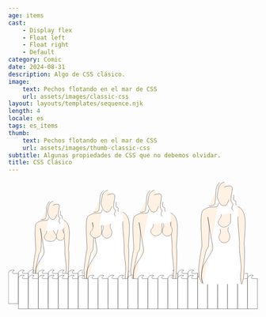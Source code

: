 ```yaml
---
age: items
cast:
    - Display flex
    - Float left
    - Float right
    - Default
category: Comic
date: 2024-08-31
description: Algo de CSS clásico.
image:
    text: Pechos flotando en el mar de CSS
    url: assets/images/classic-css
layout: layouts/templates/sequence.njk
length: 4
locale: es
tags: es_items
thumb:
    text: Pechos flotando en el mar de CSS
    url: assets/images/thumb-classic-css
subtitle: Algunas propiedades de CSS que no debemos olvidar.
title: CSS Clásico
---
```


<svg height="100%" xmlns="http://www.w3.org/2000/svg" xml:space="preserve" style="fill-rule:evenodd;clip-rule:evenodd;stroke-linecap:round;stroke-linejoin:round;stroke-miterlimit:1.5" viewBox="0 0 1142 589">
<path d="m525.817 511.154 188-2.666s12.956-14.612 15.336-32.667c2.381-18.055 7.5-156.203 4.664-164-2.835-7.797 13.464-138.318-8-163.333-21.463-25.016-30.666-30-30.666-30l-7.998-30.667s-4.313-57.709-7.333-68.667c-3.102-11.255-48.003-28.673-83.721-8.846-13.885 7.707-30.589 102.495-53.724 119.901 0 0-30.852 7.128-31.227 27.61-.375 20.481 5.516 156.039 5.336 159.335-.18 3.297-20.586 120.047-16.664 132 3.922 11.954 25.997 62 25.997 62Z" style="fill:#fff" transform="matrix(.7243 0 0 .72088 -251.314 88.552)"/><path d="M526.484 509.154s-24.101-49.518 10-106.666c34.102-57.149 42.104-56.417 34.667-93.334-7.438-36.916-22-128.666-22-128.666s6.224 30.605 7.232 44.573c1.007 13.968-2.644 94.023-3.899 98.76-1.255 4.737-4.851 12.774-8.664 15.333-3.812 2.56-24.589 101.731-23.366 104.518 1.223 2.787-5.755 33.359.144 46.518 5.899 13.16 1.675 21.553-4.114 6.298s-10.818-17.302-10.002-30.003c.815-12.7-2.594-15.062-1.995-30.664.599-15.601 11.341-95.279 15.333-108.667 3.992-13.388-14.198-164 5.997-180 20.196-16 39.008-16.906 57.336-16.666 18.329.239 14.487-10.266 19.331-18.667M630.484 7.821s-9.646 1.875-20.664 12.667c-11.018 10.791-14.38 62-14.38 62s8.112 28.437 19.047 36.666c10.935 8.23 18.013 5.727 24.666 2 6.654-3.726 20.766-41.82 21.334-46.666.567-4.847-2.209-14.638-1.334-29.334" style="fill:#fff2e4;stroke:#000;stroke-width:1.38px" transform="matrix(.7243 0 0 .72088 -251.314 88.552)"/><path d="M630.487 33.154s29.633-13.554 37.33-1.333c7.698 12.221-14.898 67.333.667 78 15.565 10.667-14.299 22.953 5.333 38M676.482 71.152c3.299 7.45-6.441 26.794 4.671 28.002 11.112 1.209 2.602 9.849 7.331 22.667M607.82 9.154s-17.651 18.144-18 38c-.349 19.857-4.195 71.073-8.672 72.665-4.476 1.591-17.575 8.38-26 4.666M697.151 128.488c8.547 2.877 35.646 18.916 36.002 76 .357 57.083-8.031 106.258-4.666 117.333 3.364 11.076-.604 153.263-5.336 165.333-4.732 12.071-6.349 28.925-9.334 20-2.984-8.924-5.765-39.359-1.333-61.333 4.432-21.974-10.471-99.875-7.997-126.667 2.474-26.791-11.706-130.825-6.67-140" style="fill:#fff2e4;stroke:#000;stroke-width:1.38px" transform="matrix(.7243 0 0 .72088 -251.314 88.552)"/><path d="M633.866 232.627s.42 16.645-7.486 29.4c-7.906 12.755-15.417 27.015 1.336 47.333 16.752 20.318 54.794 17.334 66.667-1.333 11.872-18.667 12.453-33.107-.006-53.336-12.458-20.229-12.909-27.872-12.909-27.872" style="fill:#fff2e4;stroke:#1d1d1d;stroke-width:2.05px" transform="matrix(.4518 0 0 .52327 -60.186 104.857)"/><path d="M633.866 232.627s.42 16.645-7.486 29.4c-7.906 12.755-15.417 27.015 1.336 47.333 16.752 20.318 54.794 17.334 66.667-1.333 11.872-18.667 12.453-33.107-.006-53.336-12.458-20.229-12.909-27.872-12.909-27.872" style="fill:#fff2e4;stroke:#1d1d1d;stroke-width:1.7px" transform="matrix(.64916 0 0 .52327 -236.114 109.721)"/><path d="M254.223 475.977c7.396-3.832-24.8-6.142-25.33 13.336v138.666h45.333V489.31h-25.331s-6.171-7.376 5.328-13.333Z" style="fill:#fff;stroke:#000;stroke-width:1px" transform="translate(-228.393 -63.693)"/><path d="M254.223 475.977c7.396-3.832-24.8-6.142-25.33 13.336v138.666h45.333V489.31h-25.331s-6.171-7.376 5.328-13.333Z" style="fill:#fff;stroke:#000;stroke-width:1px" transform="translate(-45.738 -63.693)"/><path d="M254.223 475.977c7.396-3.832-24.8-6.142-25.33 13.336v138.666h45.333V489.31h-25.331s-6.171-7.376 5.328-13.333Z" style="fill:#fff;stroke:#000;stroke-width:1px" transform="translate(-137.204 -63.693)"/><path d="M254.223 475.977c7.396-3.832-24.8-6.142-25.33 13.336v138.666h45.333V489.31h-25.331s-6.171-7.376 5.328-13.333Z" style="fill:#fff;stroke:#000;stroke-width:1px" transform="translate(45.451 -63.693)"/><path d="M254.223 475.977c7.396-3.832-24.8-6.142-25.33 13.336v138.666h45.333V489.31h-25.331s-6.171-7.376 5.328-13.333Z" style="fill:#fff;stroke:#000;stroke-width:1px" transform="translate(-182.714 -63.693)"/><path d="M254.223 475.977c7.396-3.832-24.8-6.142-25.33 13.336v138.666h45.333V489.31h-25.331s-6.171-7.376 5.328-13.333Z" style="fill:#fff;stroke:#000;stroke-width:1px" transform="translate(-.059 -63.693)"/><path d="M254.223 475.977c7.396-3.832-24.8-6.142-25.33 13.336v138.666h45.333V489.31h-25.331s-6.171-7.376 5.328-13.333Z" style="fill:#fff;stroke:#000;stroke-width:1px" transform="translate(-91.525 -63.693)"/><path d="M254.223 475.977c7.396-3.832-24.8-6.142-25.33 13.336v138.666h45.333V489.31h-25.331s-6.171-7.376 5.328-13.333Z" style="fill:#fff;stroke:#000;stroke-width:1px" transform="translate(91.13 -63.693)"/><path d="M254.223 475.977c7.396-3.832-24.8-6.142-25.33 13.336v138.666h45.333V489.31h-25.331s-6.171-7.376 5.328-13.333Z" style="fill:#fff;stroke:#000;stroke-width:1px" transform="translate(136.75 -63.693)"/><path d="M254.223 475.977c7.396-3.832-24.8-6.142-25.33 13.336v138.666h45.333V489.31h-25.331s-6.171-7.376 5.328-13.333Z" style="fill:#fff;stroke:#000;stroke-width:1px" transform="translate(319.404 -63.693)"/><path d="M254.223 475.977c7.396-3.832-24.8-6.142-25.33 13.336v138.666h45.333V489.31h-25.331s-6.171-7.376 5.328-13.333Z" style="fill:#fff;stroke:#000;stroke-width:1px" transform="translate(227.938 -63.693)"/><path d="M254.223 475.977c7.396-3.832-24.8-6.142-25.33 13.336v138.666h45.333V489.31h-25.331s-6.171-7.376 5.328-13.333Z" style="fill:#fff;stroke:#000;stroke-width:1px" transform="translate(410.593 -63.693)"/><path d="M254.223 475.977c7.396-3.832-24.8-6.142-25.33 13.336v138.666h45.333V489.31h-25.331s-6.171-7.376 5.328-13.333Z" style="fill:#fff;stroke:#000;stroke-width:1px" transform="translate(182.428 -63.693)"/><path d="M254.223 475.977c7.396-3.832-24.8-6.142-25.33 13.336v138.666h45.333V489.31h-25.331s-6.171-7.376 5.328-13.333Z" style="fill:#fff;stroke:#000;stroke-width:1px" transform="translate(365.083 -63.693)"/><path d="M254.223 475.977c7.396-3.832-24.8-6.142-25.33 13.336v138.666h45.333V489.31h-25.331s-6.171-7.376 5.328-13.333Z" style="fill:#fff;stroke:#000;stroke-width:1px" transform="translate(273.617 -63.693)"/><path d="M254.223 475.977c7.396-3.832-24.8-6.142-25.33 13.336v138.666h45.333V489.31h-25.331s-6.171-7.376 5.328-13.333Z" style="fill:#fff;stroke:#000;stroke-width:1px" transform="translate(456.271 -63.693)"/><path d="M254.223 475.977c7.396-3.832-24.8-6.142-25.33 13.336v138.666h45.333V489.31h-25.331s-6.171-7.376 5.328-13.333Z" style="fill:#fff;stroke:#000;stroke-width:1px" transform="translate(502.135 -63.693)"/><path d="M254.223 475.977c7.396-3.832-24.8-6.142-25.33 13.336v138.666h45.333V489.31h-25.331s-6.171-7.376 5.328-13.333Z" style="fill:#fff;stroke:#000;stroke-width:1px" transform="translate(684.79 -63.693)"/><path d="M254.223 475.977c7.396-3.832-24.8-6.142-25.33 13.336v138.666h45.333V489.31h-25.331s-6.171-7.376 5.328-13.333Z" style="fill:#fff;stroke:#000;stroke-width:1px" transform="translate(593.324 -63.693)"/><path d="M254.223 475.977c7.396-3.832-24.8-6.142-25.33 13.336v138.666h45.333V489.31h-25.331s-6.171-7.376 5.328-13.333Z" style="fill:#fff;stroke:#000;stroke-width:1px" transform="translate(775.98 -63.693)"/><path d="M254.223 475.977c7.396-3.832-24.8-6.142-25.33 13.336v138.666h45.333V489.31h-25.331s-6.171-7.376 5.328-13.333Z" style="fill:#fff;stroke:#000;stroke-width:1px" transform="translate(547.814 -63.693)"/><path d="M254.223 475.977c7.396-3.832-24.8-6.142-25.33 13.336v138.666h45.333V489.31h-25.331s-6.171-7.376 5.328-13.333Z" style="fill:#fff;stroke:#000;stroke-width:1px" transform="translate(730.47 -63.693)"/><path d="M254.223 475.977c7.396-3.832-24.8-6.142-25.33 13.336v138.666h45.333V489.31h-25.331s-6.171-7.376 5.328-13.333Z" style="fill:#fff;stroke:#000;stroke-width:1px" transform="translate(639.003 -63.693)"/><path d="M254.223 475.977c7.396-3.832-24.8-6.142-25.33 13.336v138.666h45.333V489.31h-25.331s-6.171-7.376 5.328-13.333Z" style="fill:#fff;stroke:#000;stroke-width:1px" transform="translate(821.657 -63.693)"/><path d="m525.817 511.154 188-2.666s12.956-14.612 15.336-32.667c2.381-18.055 7.5-156.203 4.664-164-2.835-7.797 13.464-138.318-8-163.333-21.463-25.016-30.666-30-30.666-30l-7.998-30.667s-4.313-57.709-7.333-68.667c-3.102-11.255-48.003-28.673-83.721-8.846-13.885 7.707-30.589 102.495-53.724 119.901 0 0-30.852 7.128-31.227 27.61-.375 20.481 5.516 156.039 5.336 159.335-.18 3.297-20.586 120.047-16.664 132 3.922 11.954 25.997 62 25.997 62Z" style="fill:#fff" transform="matrix(.8538 0 0 .8538 -83.808 37.53)"/><path d="M526.484 509.154s-24.101-49.518 10-106.666c34.102-57.149 42.104-56.417 34.667-93.334-7.438-36.916-22-128.666-22-128.666s6.224 30.605 7.232 44.573c1.007 13.968-2.644 94.023-3.899 98.76-1.255 4.737-4.851 12.774-8.664 15.333-3.812 2.56-24.589 101.731-23.366 104.518 1.223 2.787-5.755 33.359.144 46.518 5.899 13.16 1.675 21.553-4.114 6.298s-10.818-17.302-10.002-30.003c.815-12.7-2.594-15.062-1.995-30.664.599-15.601 11.341-95.279 15.333-108.667 3.992-13.388-14.198-164 5.997-180 20.196-16 39.008-16.906 57.336-16.666 18.329.239 14.487-10.266 19.331-18.667M630.484 7.821s-9.646 1.875-20.664 12.667c-11.018 10.791-14.38 62-14.38 62s8.112 28.437 19.047 36.666c10.935 8.23 18.013 5.727 24.666 2 6.654-3.726 20.766-41.82 21.334-46.666.567-4.847-2.209-14.638-1.334-29.334" style="fill:#fff2e4;stroke:#000;stroke-width:1.17px" transform="matrix(.8538 0 0 .8538 -83.808 37.53)"/><path d="M630.487 33.154s29.633-13.554 37.33-1.333c7.698 12.221-14.898 67.333.667 78 15.565 10.667-14.299 22.953 5.333 38M676.482 71.152c3.299 7.45-6.441 26.794 4.671 28.002 11.112 1.209 2.602 9.849 7.331 22.667M607.82 9.154s-17.651 18.144-18 38c-.349 19.857-4.195 71.073-8.672 72.665-4.476 1.591-17.575 8.38-26 4.666" style="fill:#fff2e4;stroke:#000;stroke-width:1.17px" transform="matrix(.8538 0 0 .8538 -83.808 37.53)"/><path d="M697.151 128.488c8.547 2.877 35.646 18.916 36.002 76 .357 57.083-8.031 106.258-4.666 117.333 3.364 11.076-.604 153.263-5.336 165.333-4.732 12.071-6.349 28.925-9.334 20-2.984-8.924-5.765-39.359-1.333-61.333 4.432-21.974-10.471-99.875-7.997-126.667 2.474-26.791-11.706-130.825-6.67-140" style="fill:#fff2e4;stroke:#000;stroke-width:1.17px" transform="matrix(.8538 0 0 .8538 -71.271 34.72)"/><path d="M633.866 232.627s.42 16.645-7.486 29.4c-7.906 12.755-15.417 27.015 1.336 47.333 16.752 20.318 38.607 5.703 50.48-12.964 6.121-9.625 3.272-69.577 3.272-69.577" style="fill:#fff2e4;stroke:#1d1d1d;stroke-width:1.39px" transform="matrix(.81124 0 0 .61976 -125.698 64.976)"/><path d="M626.552 230.102s7.734 19.17-.172 31.925c-7.906 12.755-15.417 27.015 1.336 47.333 16.752 20.318 54.794 17.334 66.667-1.333 11.872-18.667 12.453-33.107-.006-53.336-12.458-20.229-1.073-36.848-1.073-36.848" style="fill:#fff2e4;stroke:#1d1d1d;stroke-width:1.73px" transform="matrix(.53258 0 0 .61976 99.678 63.124)"/><path d="m525.817 511.154 188-2.666s12.956-14.612 15.336-32.667c2.381-18.055 7.5-156.203 4.664-164-2.835-7.797 13.464-138.318-8-163.333-21.463-25.016-30.666-30-30.666-30l-7.998-30.667s-4.313-57.709-7.333-68.667c-3.102-11.255-48.003-28.673-83.721-8.846-13.885 7.707-30.589 102.495-53.724 119.901 0 0-30.852 7.128-31.227 27.61-.375 20.481 5.516 156.039 5.336 159.335-.18 3.297-20.586 120.047-16.664 132 3.922 11.954 25.997 62 25.997 62Z" style="fill:#fff" transform="matrix(.8538 0 0 .8538 129.749 37.53)"/><path d="M526.484 509.154s-24.101-49.518 10-106.666c34.102-57.149 42.104-56.417 34.667-93.334-7.438-36.916-22-128.666-22-128.666s6.224 30.605 7.232 44.573c1.007 13.968-2.644 94.023-3.899 98.76-1.255 4.737-4.851 12.774-8.664 15.333-3.812 2.56-24.589 101.731-23.366 104.518 1.223 2.787-5.755 33.359.144 46.518 5.899 13.16 1.675 21.553-4.114 6.298s-10.818-17.302-10.002-30.003c.815-12.7-2.594-15.062-1.995-30.664.599-15.601 11.341-95.279 15.333-108.667 3.992-13.388-14.198-164 5.997-180 20.196-16 39.008-16.906 57.336-16.666 18.329.239 14.487-10.266 19.331-18.667M630.484 7.821s-9.646 1.875-20.664 12.667c-11.018 10.791-14.38 62-14.38 62s8.112 28.437 19.047 36.666c10.935 8.23 18.013 5.727 24.666 2 6.654-3.726 20.766-41.82 21.334-46.666.567-4.847-2.209-14.638-1.334-29.334" style="fill:#fff2e4;stroke:#000;stroke-width:1.17px" transform="matrix(.8538 0 0 .8538 129.749 37.53)"/><path d="M630.487 33.154s29.633-13.554 37.33-1.333c7.698 12.221-14.898 67.333.667 78 15.565 10.667-14.299 22.953 5.333 38M676.482 71.152c3.299 7.45-6.441 26.794 4.671 28.002 11.112 1.209 2.602 9.849 7.331 22.667M607.82 9.154s-17.651 18.144-18 38c-.349 19.857-4.195 71.073-8.672 72.665-4.476 1.591-17.575 8.38-26 4.666" style="fill:#fff2e4;stroke:#000;stroke-width:1.17px" transform="matrix(.8538 0 0 .8538 129.749 37.53)"/><path d="M697.151 128.488c8.547 2.877 35.646 18.916 36.002 76 .357 57.083-8.031 106.258-4.666 117.333 3.364 11.076-.604 153.263-5.336 165.333-4.732 12.071-6.349 28.925-9.334 20-2.984-8.924-5.765-39.359-1.333-61.333 4.432-21.974-10.471-99.875-7.997-126.667 2.474-26.791-11.706-130.825-6.67-140" style="fill:#fff2e4;stroke:#000;stroke-width:1.17px" transform="matrix(.8538 0 0 .8538 148.566 38.01)"/><path d="M633.866 232.627s.42 16.645-7.486 29.4c-7.906 12.755-15.417 27.015 1.336 47.333 16.752 20.318 38.607 5.703 50.48-12.964 6.121-9.625 3.272-69.577 3.272-69.577" style="fill:#fff2e4;stroke:#1d1d1d;stroke-width:1.39px" transform="matrix(.81124 0 0 .61976 150.804 55.625)"/><path d="M626.552 230.102s7.734 19.17-.172 31.925c-7.906 12.755-15.417 27.015 1.336 47.333 16.752 20.318 54.794 17.334 66.667-1.333 11.872-18.667 12.453-33.107-.006-53.336-12.458-20.229-1.073-36.848-1.073-36.848" style="fill:#fff2e4;stroke:#1d1d1d;stroke-width:1.73px" transform="matrix(.53258 0 0 .61976 376.18 53.772)"/><path d="M254.223 475.977c7.396-3.832-24.8-6.142-25.33 13.336v138.666h45.333V489.31h-25.331s-6.171-7.376 5.328-13.333Z" style="fill:#fff;stroke:#000;stroke-width:1px" transform="translate(-182.807 -39.937)"/><path d="M254.223 475.977c7.396-3.832-24.8-6.142-25.33 13.336v138.666h45.333V489.31h-25.331s-6.171-7.376 5.328-13.333Z" style="fill:#fff;stroke:#000;stroke-width:1px" transform="translate(-.152 -39.937)"/><path d="M254.223 475.977c7.396-3.832-24.8-6.142-25.33 13.336v138.666h45.333V489.31h-25.331s-6.171-7.376 5.328-13.333Z" style="fill:#fff;stroke:#000;stroke-width:1px" transform="translate(-91.618 -39.937)"/><path d="M254.223 475.977c7.396-3.832-24.8-6.142-25.33 13.336v138.666h45.333V489.31h-25.331s-6.171-7.376 5.328-13.333Z" style="fill:#fff;stroke:#000;stroke-width:1px" transform="translate(91.037 -39.937)"/><path d="M254.223 475.977c7.396-3.832-24.8-6.142-25.33 13.336v138.666h45.333V489.31h-25.331s-6.171-7.376 5.328-13.333Z" style="fill:#fff;stroke:#000;stroke-width:1px" transform="translate(-137.128 -39.937)"/><path d="M254.223 475.977c7.396-3.832-24.8-6.142-25.33 13.336v138.666h45.333V489.31h-25.331s-6.171-7.376 5.328-13.333Z" style="fill:#fff;stroke:#000;stroke-width:1px" transform="translate(45.527 -39.937)"/><path d="M254.223 475.977c7.396-3.832-24.8-6.142-25.33 13.336v138.666h45.333V489.31h-25.331s-6.171-7.376 5.328-13.333Z" style="fill:#fff;stroke:#000;stroke-width:1px" transform="translate(-45.94 -39.937)"/><path d="M254.223 475.977c7.396-3.832-24.8-6.142-25.33 13.336v138.666h45.333V489.31h-25.331s-6.171-7.376 5.328-13.333Z" style="fill:#fff;stroke:#000;stroke-width:1px" transform="translate(136.715 -39.937)"/><path d="M254.223 475.977c7.396-3.832-24.8-6.142-25.33 13.336v138.666h45.333V489.31h-25.331s-6.171-7.376 5.328-13.333Z" style="fill:#fff;stroke:#000;stroke-width:1px" transform="translate(182.171 -39.937)"/><path d="M254.223 475.977c7.396-3.832-24.8-6.142-25.33 13.336v138.666h45.333V489.31h-25.331s-6.171-7.376 5.328-13.333Z" style="fill:#fff;stroke:#000;stroke-width:1px" transform="translate(364.826 -39.937)"/><path d="M254.223 475.977c7.396-3.832-24.8-6.142-25.33 13.336v138.666h45.333V489.31h-25.331s-6.171-7.376 5.328-13.333Z" style="fill:#fff;stroke:#000;stroke-width:1px" transform="translate(273.36 -39.937)"/><path d="M254.223 475.977c7.396-3.832-24.8-6.142-25.33 13.336v138.666h45.333V489.31h-25.331s-6.171-7.376 5.328-13.333Z" style="fill:#fff;stroke:#000;stroke-width:1px" transform="translate(456.015 -39.937)"/><path d="M254.223 475.977c7.396-3.832-24.8-6.142-25.33 13.336v138.666h45.333V489.31h-25.331s-6.171-7.376 5.328-13.333Z" style="fill:#fff;stroke:#000;stroke-width:1px" transform="translate(227.85 -39.937)"/><path d="M254.223 475.977c7.396-3.832-24.8-6.142-25.33 13.336v138.666h45.333V489.31h-25.331s-6.171-7.376 5.328-13.333Z" style="fill:#fff;stroke:#000;stroke-width:1px" transform="translate(410.505 -39.937)"/><path d="M254.223 475.977c7.396-3.832-24.8-6.142-25.33 13.336v138.666h45.333V489.31h-25.331s-6.171-7.376 5.328-13.333Z" style="fill:#fff;stroke:#000;stroke-width:1px" transform="translate(319.039 -39.937)"/><path d="M254.223 475.977c7.396-3.832-24.8-6.142-25.33 13.336v138.666h45.333V489.31h-25.331s-6.171-7.376 5.328-13.333Z" style="fill:#fff;stroke:#000;stroke-width:1px" transform="translate(501.693 -39.937)"/><path d="M254.223 475.977c7.396-3.832-24.8-6.142-25.33 13.336v138.666h45.333V489.31h-25.331s-6.171-7.376 5.328-13.333Z" style="fill:#fff;stroke:#000;stroke-width:1px" transform="translate(546.985 -39.937)"/><path d="M254.223 475.977c7.396-3.832-24.8-6.142-25.33 13.336v138.666h45.333V489.31h-25.331s-6.171-7.376 5.328-13.333Z" style="fill:#fff;stroke:#000;stroke-width:1px" transform="translate(729.64 -39.937)"/><path d="M254.223 475.977c7.396-3.832-24.8-6.142-25.33 13.336v138.666h45.333V489.31h-25.331s-6.171-7.376 5.328-13.333Z" style="fill:#fff;stroke:#000;stroke-width:1px" transform="translate(638.174 -39.937)"/><path d="M254.223 475.977c7.396-3.832-24.8-6.142-25.33 13.336v138.666h45.333V489.31h-25.331s-6.171-7.376 5.328-13.333Z" style="fill:#fff;stroke:#000;stroke-width:1px" transform="translate(820.83 -39.937)"/><path d="M254.223 475.977c7.396-3.832-24.8-6.142-25.33 13.336v138.666h45.333V489.31h-25.331s-6.171-7.376 5.328-13.333Z" style="fill:#fff;stroke:#000;stroke-width:1px" transform="translate(592.664 -39.937)"/><path d="M254.223 475.977c7.396-3.832-24.8-6.142-25.33 13.336v138.666h45.333V489.31h-25.331s-6.171-7.376 5.328-13.333Z" style="fill:#fff;stroke:#000;stroke-width:1px" transform="translate(775.32 -39.937)"/><path d="M254.223 475.977c7.396-3.832-24.8-6.142-25.33 13.336v138.666h45.333V489.31h-25.331s-6.171-7.376 5.328-13.333Z" style="fill:#fff;stroke:#000;stroke-width:1px" transform="translate(683.853 -39.937)"/><path d="M254.223 475.977c7.396-3.832-24.8-6.142-25.33 13.336v138.666h45.333V489.31h-25.331s-6.171-7.376 5.328-13.333Z" style="fill:#fff;stroke:#000;stroke-width:1px" transform="translate(866.507 -39.937)"/><path d="m525.817 511.154 188-2.666s12.956-14.612 15.336-32.667c2.381-18.055 7.5-156.203 4.664-164-2.835-7.797 13.464-138.318-8-163.333-21.463-25.016-30.666-30-30.666-30l-7.998-30.667s-4.313-57.709-7.333-68.667c-3.102-11.255-48.003-28.673-83.721-8.846-13.885 7.707-30.589 102.495-53.724 119.901 0 0-30.852 7.128-31.227 27.61-.375 20.481 5.516 156.039 5.336 159.335-.18 3.297-20.586 120.047-16.664 132 3.922 11.954 25.997 62 25.997 62Z" style="fill:#fff" transform="translate(400.763 -1.202) scale(.93333)"/><path d="M526.484 509.154s-24.101-49.518 10-106.666c34.102-57.149 42.104-56.417 34.667-93.334-7.438-36.916-22-128.666-22-128.666s6.224 30.605 7.232 44.573c1.007 13.968-2.644 94.023-3.899 98.76-1.255 4.737-4.851 12.774-8.664 15.333-3.812 2.56-24.589 101.731-23.366 104.518 1.223 2.787-5.755 33.359.144 46.518 5.899 13.16 1.675 21.553-4.114 6.298s-10.818-17.302-10.002-30.003c.815-12.7-2.594-15.062-1.995-30.664.599-15.601 11.341-95.279 15.333-108.667 3.992-13.388-14.198-164 5.997-180 20.196-16 39.008-16.906 57.336-16.666 18.329.239 14.487-10.266 19.331-18.667M630.484 7.821s-9.646 1.875-20.664 12.667c-11.018 10.791-14.38 62-14.38 62s8.112 28.437 19.047 36.666c10.935 8.23 18.013 5.727 24.666 2 6.654-3.726 20.766-41.82 21.334-46.666.567-4.847-2.209-14.638-1.334-29.334" style="fill:#fff2e4;stroke:#000;stroke-width:1.07px" transform="translate(400.763 -1.202) scale(.93333)"/><path d="M630.487 33.154s29.633-13.554 37.33-1.333c7.698 12.221-14.898 67.333.667 78 15.565 10.667-14.299 22.953 5.333 38M676.482 71.152c3.299 7.45-6.441 26.794 4.671 28.002 11.112 1.209 2.602 9.849 7.331 22.667M607.82 9.154s-17.651 18.144-18 38c-.349 19.857-4.195 71.073-8.672 72.665-4.476 1.591-17.575 8.38-26 4.666M697.151 128.488c8.547 2.877 35.646 18.916 36.002 76 .357 57.083-8.031 106.258-4.666 117.333 3.364 11.076-.604 153.263-5.336 165.333-4.732 12.071-6.349 28.925-9.334 20-2.984-8.924-5.765-39.359-1.333-61.333 4.432-21.974-10.471-99.875-7.997-126.667 2.474-26.791-11.706-130.825-6.67-140" style="fill:#fff2e4;stroke:#000;stroke-width:1.07px" transform="translate(400.763 -1.202) scale(.93333)"/><path d="M633.866 232.627s.42 16.645-7.486 29.4c-7.906 12.755-15.417 27.015 1.336 47.333 16.752 20.318 38.607 5.703 50.48-12.964 6.121-9.625 3.272-69.577 3.272-69.577" style="fill:#fff2e4;stroke:#1d1d1d;stroke-width:1.27px" transform="matrix(.88681 0 0 .67749 413.409 -2.823)"/><path d="M626.552 230.102s7.734 19.17-.172 31.925c-7.906 12.755-15.417 27.015 1.336 47.333 16.752 20.318 54.794 17.334 66.667-1.333 11.872-18.667 12.453-33.107-.006-53.336-12.458-20.229-1.073-36.848-1.073-36.848" style="fill:#fff2e4;stroke:#1d1d1d;stroke-width:1.58px" transform="matrix(.58219 0 0 .67749 604.794 65.814)"/>
</svg>